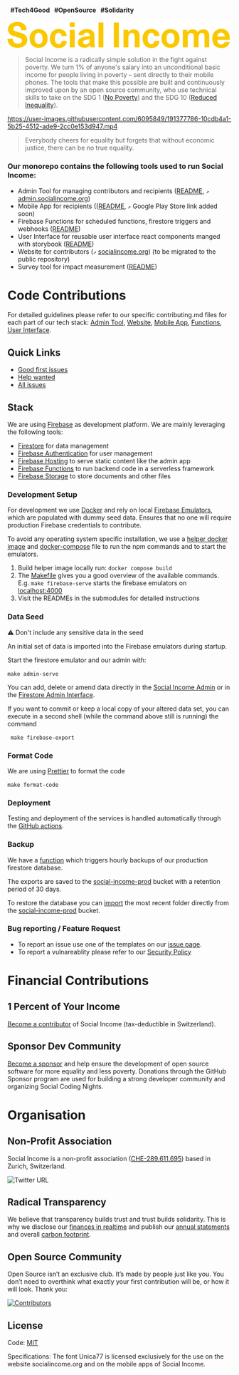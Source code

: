 #### &nbsp;&nbsp;#Tech4Good &nbsp;&nbsp;#OpenSource &nbsp;&nbsp;#Solidarity

![Social Income Logo](https://github.com/socialincome-san/public/blob/main/shared/assets/logos/logo_color@500px.png?raw=true)

> Social Income is a radically simple solution in the fight against
> poverty. We turn 1% of anyone's salary into an unconditional basic
> income for people living in poverty – sent directly to their mobile
> phones. The tools that make this possible are built and continuously
> improved upon by an open source community, who use technical skills to
> take on the SDG 1 ([No Poverty](https://sdgs.un.org/goals/goal1)) and
> the SDG 10 ([Reduced Inequality](https://sdgs.un.org/goals/goal10)).

https://user-images.githubusercontent.com/6095849/191377786-10cdb4a1-5b25-4512-ade9-2cc0e153d947.mp4

> Everybody cheers for equality but forgets that without economic
> justice, there can be no true equality.

### Our monorepo contains the following tools used to run Social Income:

- Admin Tool for managing contributors and recipients
  ([README](admin/README.md), `↗`
  [admin.socialincome.org](https://admin.socialincome.org))
- Mobile App for recipients (([README](recipients_app/README.md), `↗`
  Google Play Store link added soon)
- Firebase Functions for scheduled functions, firestore triggers and
  webhooks ([README](functions/README.md))
- User Interface for reusable user interface react components manged
  with storybook ([README](ui/README.md))
- Website for contributors (`↗`
  [socialincome.org](https://socialincome.org)) (to be migrated to the
  public repository)
- Survey tool for impact measurement ([README](survey/README.md))

# Code Contributions

For detailed guidelines please refer to our specific contributing.md
files for each part of our tech stack:
[Admin Tool](../main/admin/CONTRIBUTING.md),
[Website](../main/website/CONTRIBUTING.md),
[Mobile App](../main/recipient_app/CONTRIBUTING.md),
[Functions](../main/functions/CONTRIBUTING.md),
[User Interface](../main/ui/CONTRIBUTING.md).

## Quick Links

- [Good first issues](https://github.com/socialincome-san/public/contribute)
- [Help wanted](https://github.com/socialincome-san/public/issues?q=is%3Aopen+is%3Aissue+label%3A%22good+first+issue%22)
- [All issues](https://github.com/socialincome-san/public/issues?q=is%3Aopen+is%3Aissue)

## Stack

We are using [Firebase](https://firebase.google.com) as development
platform. We are mainly leveraging the following tools:

- [Firestore](https://firebase.google.com/docs/firestore) for data
  management
- [Firebase Authentication](https://firebase.google.com/docs/auth) for
  user management
- [Firebase Hosting](https://firebase.google.com/docs/hosting) to serve
  static content like the admin app
- [Firebase Functions](https://firebase.google.com/docs/functions) to
  run backend code in a serverless framework
- [Firebase Storage](https://firebase.google.com/docs/storage) to store
  documents and other files

### Development Setup

For development we use [Docker](https://www.docker.com) and rely on
local
[Firebase Emulators](https://firebase.google.com/docs/emulator-suite),
which are populated with dummy seed data. Ensures that no one will
require production Firebase credentials to contribute.

To avoid any operating system specific installation, we use a
[helper docker image](Dockerfile) and
[docker-compose](docker-compose.yaml) file to run the npm commands and
to start the emulators.

1. Build helper image locally run: `docker compose build`
2. The [Makefile](Makefile) gives you a good overview of the available
   commands. E.g. `make firebase-serve` starts the firebase emulators on
   [localhost:4000](localhost:4000)
3. Visit the READMEs in the submodules for detailed instructions

### Data Seed

⚠️ Don't include any sensitive data in the seed

An initial set of data is imported into the Firebase emulators during
startup.

Start the firestore emulator and our admin with:

```
make admin-serve
```

You can add, delete or amend data directly in the
[Social Income Admin](http://localhost:3000) or in the
[Firestore Admin Interface](http://localhost:4000/firestore/data).

If you want to commit or keep a local copy of your altered data set, you
can execute in a second shell (while the command above still is running)
the command

```
 make firebase-export
```

### Format Code

We are using [Prettier](https://prettier.io) to format the code

```shell
make format-code
```

### Deployment

Testing and deployment of the services is handled automatically through
the [GitHub actions](.github/workflows).

### Backup

We have a
[function](https://console.cloud.google.com/logs/query;query=resource.type%3D%22cloud_function%22%20resource.labels.function_name%3D%22siWebFirestoreExport%22%20resource.labels.region%3D%22us-central1%22?project=social-income-prod&authuser=1&hl=en)
which triggers hourly backups of our production firestore database.

The exports are saved to the
[social-income-prod](https://console.cloud.google.com/storage/browser/social-income-prod;tab=objects?forceOnBucketsSortingFiltering=false&authuser=1&project=social-income-prod&prefix=&forceOnObjectsSortingFiltering=true)
bucket with a retention period of 30 days.

To restore the database you can
[import](https://console.cloud.google.com/firestore/import-export?authuser=1&project=social-income-prod)
the most recent folder directly from the
[social-income-prod](https://console.cloud.google.com/storage/browser/social-income-prod;tab=objects?forceOnBucketsSortingFiltering=false&authuser=1&project=social-income-prod&prefix=&forceOnObjectsSortingFiltering=true)
bucket.

### Bug reporting / Feature Request

- To report an issue use one of the templates on our
  [issue page](https://github.com/socialincome-san/public/issues/new/choose).
- To report a vulnareablity please refer to our
  [Security Policy](https://github.com/socialincome-san/public/blob/main/SECURITY.md)

# Financial Contributions

## 1 Percent of Your Income

[Become a contributor](https://socialincome.org/get-involved) of Social
Income (tax-deductible in Switzerland).

## Sponsor Dev Community

[Become a sponsor](https://github.com/sponsors/socialincome-san) and
help ensure the development of open source software for more equality
and less poverty. Donations through the GitHub Sponsor program are used
for building a strong developer community and organizing Social Coding
Nights.

# Organisation

## Non-Profit Association

Social Income is a non-profit association
([CHE-289.611.695](https://www.uid.admin.ch/Detail.aspx?uid_id=CHE-289.611.695))
based in Zurich, Switzerland.

![Twitter URL](https://img.shields.io/twitter/url?label=Follow%20%40so_income&style=social&url=https%3A%2F%2Ftwitter.com%2Fso_income)

## Radical Transparency

We believe that transparency builds trust and trust builds solidarity.
This is why we disclose our
[finances in realtime](https://socialincome.org/finances) and publish
our [annual statements](https://socialincome.org/reporting) and overall
[carbon footprint](https://socialincome.org/sustainability).

## Open Source Community

Open Source isn’t an exclusive club. It’s made by people just like you.
You don’t need to overthink what exactly your first contribution will
be, or how it will look. Thank you:

[![Contributors](https://contrib.rocks/image?repo=socialincome-san/public&columns=10)](https://github.com/socialincome-san/public/graphs/contributors)

## License

Code: [MIT](LICENSE)

Specifications: The font Unica77 is licensed exclusively for the use on
the website socialincome.org and on the mobile apps of Social Income.
